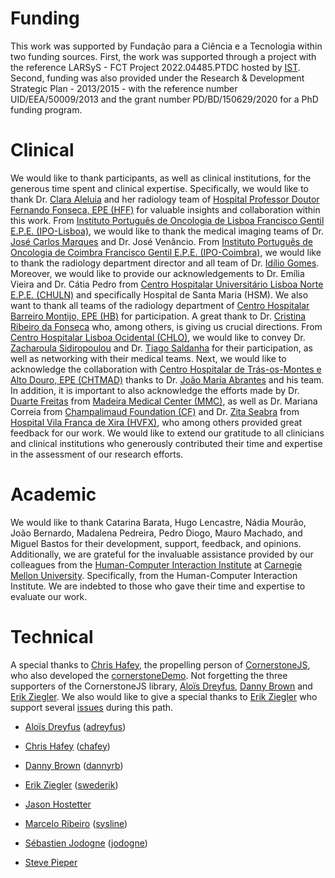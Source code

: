 # Funding

This work was supported by Fundação para a Ciência e a Tecnologia within two funding sources. First, the work was supported through a project with the reference LARSyS - FCT Project 2022.04485.PTDC hosted by [IST](http://tecnico.ulisboa.pt/). Second, funding was also provided under the Research & Development Strategic Plan - 2013/2015 - with the reference number UID/EEA/50009/2013 and the grant number PD/BD/150629/2020 for a PhD funding program.

# Clinical

We would like to thank participants, as well as clinical institutions, for the generous time spent and clinical expertise. Specifically, we would like to thank Dr. [Clara Aleluia](https://www.linkedin.com/in/dra-clara-aleluia-morais-aleluia-98856585/) and her radiology team of [Hospital Professor Doutor Fernando Fonseca, EPE (HFF)](https://hff.min-saude.pt/) for valuable insights and collaboration within this work. From [Instituto Português de Oncologia de Lisboa Francisco Gentil E.P.E. (IPO-Lisboa)](https://www.ipolisboa.min-saude.pt/), we would like to thank the medical imaging teams of Dr. [José Carlos Marques](https://www.linkedin.com/in/jos%C3%A9-carlos-marques-5a62b611a) and Dr. José Venâncio. From [Instituto Português de Oncologia de Coimbra Francisco Gentil E.P.E. (IPO-Coimbra)](https://www.ipocoimbra.min-saude.pt/), we would like to thank the radiology department director and all team of Dr. [Idílio Gomes](https://www.linkedin.com/in/idilio-gomes-b26381a3). Moreover, we would like to provide our acknowledgements to Dr. Emília Vieira and Dr. Cátia Pedro from [Centro Hospitalar Universitário Lisboa Norte E.P.E. (CHULN)](https://www.chln.min-saude.pt/) and specifically Hospital de Santa Maria (HSM). We also want to thank all teams of the radiology department of [Centro Hospitalar Barreiro Montijo, EPE (HB)](http://www.chbm.min-saude.pt/) for participation. A great thank to Dr. [Cristina Ribeiro da Fonseca](https://www.linkedin.com/in/cristina-ribeiro-da-fonseca-7bb43a10b) who, among others, is giving us crucial directions. From [Centro Hospitalar Lisboa Ocidental (CHLO)](https://www.chlo.min-saude.pt/), we would like to convey Dr. [Zacharoula Sidiropoulou](https://www.linkedin.com/in/zacharoula-sidiropoulou-2964a013) and Dr. [Tiago Saldanha](https://www.linkedin.com/in/tiago-saldanha-510007163) for their participation, as well as networking with their medical teams. Next, we would like to acknowledge the collaboration with [Centro Hospitalar de Trás-os-Montes e Alto Douro, EPE (CHTMAD)](https://www.chtmad.min-saude.pt/) thanks to Dr. [João Maria Abrantes](https://www.linkedin.com/in/joaoabrantespt) and his team. In addition, it is important to also acknowledge the efforts made by Dr. [Duarte Freitas](https://www.grupohpa.com/pt/medicos/doctor/duarte-doria-freitas/) from [Madeira Medical Center (MMC)](https://www.grupohpa.com/pt/unidades/madeira/clinicas/madeira-medical-center/), as well as Dr. Mariana Correia from [Champalimaud Foundation (CF)](https://www.fchampalimaud.org) and Dr. [Zita Seabra](https://www.linkedin.com/in/zita-seabra-530ba116) from [Hospital Vila Franca de Xira (HVFX)](https://www.hospitalvilafrancadexira.pt), who among others provided great feedback for our work. We would like to extend our gratitude to all clinicians and clinical institutions who generously contributed their time and expertise in the assessment of our research efforts.


# Academic

We would like to thank Catarina Barata, Hugo Lencastre, Nádia Mourão, João Bernardo, Madalena Pedreira, Pedro Diogo, Mauro Machado, and Miguel Bastos for their development, support, feedback, and opinions. Additionally, we are grateful for the invaluable assistance provided by our colleagues from the [Human-Computer Interaction Institute](https://hcii.cmu.edu/) at [Carnegie Mellon University](http://cmu.edu/). Specifically, from the Human-Computer Interaction Institute. We are indebted to those who gave their time and expertise to evaluate our work.

# Technical

A special thanks to [Chris Hafey](https://www.linkedin.com/in/chafey/), the propelling person of [CornerstoneJS](https://cornerstonejs.org/), who also developed the [cornerstoneDemo](https://github.com/chafey/cornerstoneDemo). Not forgetting the three supporters of the CornerstoneJS library, [Aloïs Dreyfus](https://www.linkedin.com/in/alois-dreyfus), [Danny Brown](http://dannyrb.com/) and [Erik Ziegler](https://www.npmjs.com/~swederik). We also would like to give a special thanks to [Erik Ziegler](https://www.npmjs.com/~swederik) who support several [issues](https://groups.google.com/forum/#!forum/cornerstone-platform) during this path.

- [Aloïs Dreyfus](https://www.linkedin.com/in/alois-dreyfus) ([adreyfus](https://github.com/adreyfus))

- [Chris Hafey](https://www.linkedin.com/in/chafey/) ([chafey](https://github.com/chafey))

- [Danny Brown](http://dannyrb.com/) ([dannyrb](https://github.com/dannyrb))

- [Erik Ziegler](https://www.npmjs.com/~swederik) ([swederik](https://github.com/swederik))

- [Jason Hostetter](http://www.jasonhostetter.com/)

- [Marcelo Ribeiro](http://www.sysline.inf.br/) ([sysline](https://github.com/sysline))

- [Sébastien Jodogne](https://www.linkedin.com/in/jodogne/) ([jodogne](https://github.com/jodogne))

- [Steve Pieper](https://lmi.med.harvard.edu/people/steve-pieper)
